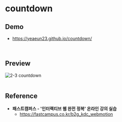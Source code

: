 # countdown

## Demo
* https://yeaeun23.github.io/countdown/
<br/>

## Preview
![2-3 countdown](https://github.com/user-attachments/assets/2ba07d4b-4023-4eb8-8a47-2e9b4ccab0ba)
<br/><br/>

## Reference
* <b>패스트캠퍼스 - '인터랙티브 웹 완전 정복' 온라인 강의 실습</b>
    * https://fastcampus.co.kr/b2g_kdc_webmotion
<br/><br/>
